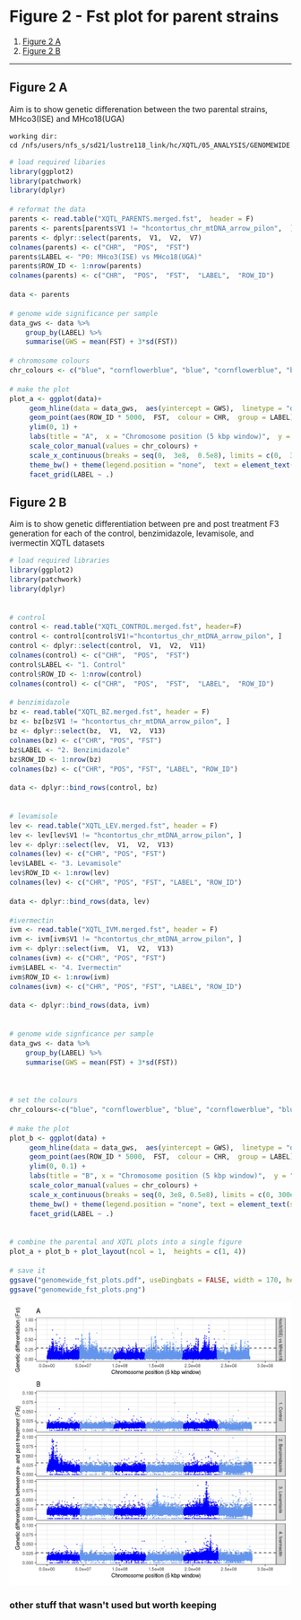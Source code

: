 # Figure 2 - Fst plot for parent strains

1. [Figure 2 A](#figure2a)
2. [Figure 2 B](#figure2b)


---
## Figure 2 A <a name="figure2a"></a>

Aim is to show genetic differenation between the two parental strains,  MHco3(ISE) and MHco18(UGA)

```shell
working dir:
cd /nfs/users/nfs_s/sd21/lustre118_link/hc/XQTL/05_ANALYSIS/GENOMEWIDE
```

```R
# load required libaries
library(ggplot2)
library(patchwork)
library(dplyr)

# reformat the data
parents <- read.table("XQTL_PARENTS.merged.fst",  header = F)
parents <- parents[parents$V1 != "hcontortus_chr_mtDNA_arrow_pilon",  ]
parents <- dplyr::select(parents,  V1,  V2,  V7)
colnames(parents) <- c("CHR",  "POS",  "FST")
parents$LABEL <- "P0: MHco3(ISE) vs MHco18(UGA)"
parents$ROW_ID <- 1:nrow(parents)
colnames(parents) <- c("CHR",  "POS",  "FST",  "LABEL",  "ROW_ID")

data <- parents

# genome wide significance per sample
data_gws <- data %>%
    group_by(LABEL) %>%
    summarise(GWS = mean(FST) + 3*sd(FST))

# chromosome colours
chr_colours <- c("blue", "cornflowerblue", "blue", "cornflowerblue", "blue", "cornflowerblue")

# make the plot
plot_a <- ggplot(data)+
     geom_hline(data = data_gws,  aes(yintercept = GWS),  linetype = "dashed",  col = "black") +
     geom_point(aes(ROW_ID * 5000,  FST,  colour = CHR,  group = LABEL),  size = 0.1) +
     ylim(0, 1) +
     labs(title = "A",  x = "Chromosome position (5 kbp window)",  y = "Genetic differentiation (Fst)") +
     scale_color_manual(values = chr_colours) +
     scale_x_continuous(breaks = seq(0,  3e8,  0.5e8), limits = c(0,  300e6)) +
     theme_bw() + theme(legend.position = "none",  text = element_text(size = 10)) +
     facet_grid(LABEL ~ .)

```

## Figure 2 B <a name="figure2b"></a>

Aim is to show genetic differentiation between pre and post treatment F3 generation for each of the control,  benzimidazole,  levamisole,  and ivermectin XQTL datasets

```R
# load required libraries
library(ggplot2)
library(patchwork)
library(dplyr)


# control
control <- read.table("XQTL_CONTROL.merged.fst", header=F)
control <- control[control$V1!="hcontortus_chr_mtDNA_arrow_pilon", ]
control <- dplyr::select(control,  V1,  V2,  V11)
colnames(control) <- c("CHR",  "POS",  "FST")
control$LABEL <- "1. Control"
control$ROW_ID <- 1:nrow(control)
colnames(control) <- c("CHR",  "POS",  "FST",  "LABEL",  "ROW_ID")

# benzimidazole
bz <- read.table("XQTL_BZ.merged.fst", header = F)
bz <- bz[bz$V1 != "hcontortus_chr_mtDNA_arrow_pilon", ]
bz <- dplyr::select(bz,  V1,  V2,  V13)
colnames(bz) <- c("CHR", "POS", "FST")
bz$LABEL <- "2. Benzimidazole"
bz$ROW_ID <- 1:nrow(bz)
colnames(bz) <- c("CHR", "POS", "FST", "LABEL", "ROW_ID")

data <- dplyr::bind_rows(control, bz)


# levamisole
lev <- read.table("XQTL_LEV.merged.fst", header = F)
lev <- lev[lev$V1 != "hcontortus_chr_mtDNA_arrow_pilon", ]
lev <- dplyr::select(lev,  V1,  V2,  V13)
colnames(lev) <- c("CHR", "POS", "FST")
lev$LABEL <- "3. Levamisole"
lev$ROW_ID <- 1:nrow(lev)
colnames(lev) <- c("CHR", "POS", "FST", "LABEL", "ROW_ID")

data <- dplyr::bind_rows(data, lev)

#ivermectin
ivm <- read.table("XQTL_IVM.merged.fst", header = F)
ivm <- ivm[ivm$V1 != "hcontortus_chr_mtDNA_arrow_pilon", ]
ivm <- dplyr::select(ivm,  V1,  V2,  V13)
colnames(ivm) <- c("CHR", "POS", "FST")
ivm$LABEL <- "4. Ivermectin"
ivm$ROW_ID <- 1:nrow(ivm)
colnames(ivm) <- c("CHR", "POS", "FST", "LABEL", "ROW_ID")

data <- dplyr::bind_rows(data, ivm)


# genome wide signficance per sample
data_gws <- data %>%
    group_by(LABEL) %>%
    summarise(GWS = mean(FST) + 3*sd(FST))



# set the colours
chr_colours<-c("blue", "cornflowerblue", "blue", "cornflowerblue", "blue", "cornflowerblue")

# make the plot
plot_b <- ggplot(data) +
     geom_hline(data = data_gws,  aes(yintercept = GWS),  linetype = "dashed", col = "black") +
     geom_point(aes(ROW_ID * 5000,  FST,  colour = CHR,  group = LABEL), size = 0.1) +
     ylim(0, 0.1) +
     labs(title = "B", x = "Chromosome position (5 kbp window)",  y = "Genetic differentiation between pre- and post-treatment (Fst)") +
     scale_color_manual(values = chr_colours) +
     scale_x_continuous(breaks = seq(0, 3e8, 0.5e8), limits = c(0, 300e6)) +
     theme_bw() + theme(legend.position = "none", text = element_text(size=10)) +
     facet_grid(LABEL ~ .)


# combine the parental and XQTL plots into a single figure
plot_a + plot_b + plot_layout(ncol = 1,  heights = c(1, 4))

# save it
ggsave("genomewide_fst_plots.pdf", useDingbats = FALSE, width = 170, height = 200, units = "mm")
ggsave("genomewide_fst_plots.png")
```
![](04_analysis/genomewide_fst_plots.png)


### other stuff that wasn't used but worth keeping
<!-- ```R
R
library(ggplot2)

# get data
data <- read.table("XQTL_PARENTS.merged.fst", header=F)
data <- data[data$V1!="hcontortus_chr_mtDNA_arrow_pilon", ]

data$LABEL <- "Parents: MHco3(ISE) vs MHco18(UGA)"
# genome wide levels of significance


chr_colours<-c("blue", "cornflowerblue", "blue", "cornflowerblue", "blue", "cornflowerblue")

fst_column <- data$V7

genomewide_sig <- mean(fst_column)+(3*sd(fst_column))

plot_a <- ggplot(data)+
     geom_hline(yintercept=genomewide_sig,  linetype="dashed", col="black")+
     geom_point(aes(1:nrow(data)*5000,  fst_column,  colour = V1), size=0.1)+
     ylim(0, 1)+
     labs(title="A", x="Chromosome position (5 kbp window)",  y="Genetic differentiation (Fst)")+
     scale_color_manual(values=chr_colours)+
     scale_x_continuous(breaks=seq(0, 3e8, 0.5e8))+
     theme_bw()+theme(legend.position="none", text = element_text(size=10))+
     facet_grid(LABEL~.)


#ggsave("XQTL_parents_fst.pdf", useDingbats=FALSE, width=170, height=50, units="mm")

```

```R
R
library(ggplot2)

# get data
data <- read.table("XQTL_CONTROL.merged.fst", header=F)
data <- data[data$V1!="hcontortus_chr_mtDNA_arrow_pilon", ]
data$LABEL <- "Control"
# genome wide levels of significance


chr_colours<-c("blue", "cornflowerblue", "blue", "cornflowerblue", "blue", "cornflowerblue")

# Replicates
# 1:4 = V11
# 2:5 = V21
# 3:6 = V29

fst_column <- data$V11

genomewide_sig <- mean(fst_column)+(3*sd(fst_column))

plot_b <- ggplot(data)+
     geom_hline(yintercept=genomewide_sig,  linetype="dashed", col="black")+
     geom_point(aes(1:nrow(data)*5000,  fst_column,  colour = V1), size=0.1)+
     ylim(0, 0.1)+
     labs(title="B", x="Chromosome position (5 kbp window)",  y="Genetic differentiation (Fst)")+
     scale_color_manual(values=chr_colours)+
     scale_x_continuous(breaks=seq(0, 3e8, 0.5e8))+
     theme_bw()+theme(legend.position="none", text = element_text(size=10))+
     facet_grid(LABEL~.)

```
```R
R
library(ggplot2)

# get data
data <- read.table("XQTL_BZ.merged.fst", header=F)
data <- data[data$V1!="hcontortus_chr_mtDNA_arrow_pilon", ]
data$LABEL <- "Benzimidazole"
# genome wide levels of significance


chr_colours<-c("blue", "cornflowerblue", "blue", "cornflowerblue", "blue", "cornflowerblue")

# Replicates
# 1:5 = V13
# 2:6 = V27
# 3:7 = V39
# 4:8 = V49


fst_column <- data$V13

genomewide_sig <- mean(fst_column)+(3*sd(fst_column))

plot_c <- ggplot(data)+
     geom_hline(yintercept=genomewide_sig,  linetype="dashed", col="black")+
     geom_point(aes(1:nrow(data)*5000,  fst_column,  colour = V1), size=0.1)+
     ylim(0, 0.1)+
     labs(title="C", x="Chromosome position (5 kbp window)",  y="Genetic differentiation (Fst)")+
     scale_color_manual(values=chr_colours)+
     scale_x_continuous(breaks=seq(0, 3e8, 0.5e8))+
     theme_bw()+theme(legend.position="none", text = element_text(size=10))+
     facet_grid(LABEL~.)
```

```R
R
library(ggplot2)

# get data
data <- read.table("XQTL_LEV.merged.fst", header=F)
data <- data[data$V1!="hcontortus_chr_mtDNA_arrow_pilon", ]
data$LABEL <- "Levamisole"
# genome wide levels of significance


chr_colours<-c("blue", "cornflowerblue", "blue", "cornflowerblue", "blue", "cornflowerblue")

# Replicates
# 1:5 = V13
# 2:6 = V27
# 3:7 = V39
# 4:8 = V49


fst_column <- data$V13

genomewide_sig <- mean(fst_column)+(3*sd(fst_column))

plot_d <- ggplot(data)+
     geom_hline(yintercept=genomewide_sig,  linetype="dashed", col="black")+
     geom_point(aes(1:nrow(data)*5000,  fst_column,  colour = V1), size=0.1)+
     ylim(0, 0.1)+
     labs(title="D", x="Chromosome position (5 kbp window)",  y="Genetic differentiation (Fst)")+
     scale_color_manual(values=chr_colours)+
     scale_x_continuous(breaks=seq(0, 3e8, 0.5e8))+
     theme_bw()+theme(legend.position="none", text = element_text(size=10))+
     facet_grid(LABEL~.)
```

## Ivermectin
```R
R
library(ggplot2)

# get data
data <- read.table("XQTL_IVM.merged.fst", header=F)
data <- data[data$V1!="hcontortus_chr_mtDNA_arrow_pilon", ]
data$LABEL <- "Ivermectin"
# genome wide levels of significance


chr_colours<-c("blue", "cornflowerblue", "blue", "cornflowerblue", "blue", "cornflowerblue")

# Replicates
# 1:5 = V13
# 2:6 = V27
# 3:7 = V39
# 4:8 = V49


fst_column <- data$V13

genomewide_sig <- mean(fst_column)+(3*sd(fst_column))

plot_e <- ggplot(data)+
     geom_hline(yintercept=genomewide_sig,  linetype="dashed", col="black")+
     geom_point(aes(1:nrow(data)*5000,  fst_column,  colour = V1), size=0.1)+
     ylim(0, 0.1)+
     labs(title="E", x="Chromosome position (5 kbp window)",  y="Genetic differentiation (Fst)")+
     scale_color_manual(values=chr_colours)+
     scale_x_continuous(breaks=seq(0, 3e8, 0.5e8))+
     theme_bw()+theme(legend.position="none", text = element_text(size=10))+
     facet_grid(LABEL~.)
```

# bring it together
```R
library(patchwork)
plot_a + plot_b + plot_c + plot_d + plot_e + plot_layout(ncol=1)


``` -->
